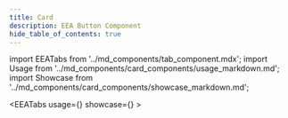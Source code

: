```yaml
---
title: Card
description: EEA Button Component
hide_table_of_contents: true
---
```


import EEATabs from '../md_components/tab_component.mdx';
import Usage from '../md_components/card_components/usage_markdown.md';
import Showcase from '../md_components/card_components/showcase_markdown.md';

<EEATabs usage={<Usage />} showcase={<Showcase />} >

</EEATabs>
